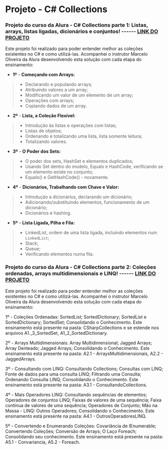 # Projeto - C# Collections
### Projeto do curso da Alura - C# Collections parte 1: Listas, arrays, listas ligadas, dicionários e conjuntos! ------ [LINK DO PROJETO](https://github.com/luisacoutinho06/csharpcollections_alura/tree/9a487b55ee5f979231d556607cecd9d4423bba25/C%23_COLLECTIONS%20PARTE%201)
Este projeto foi realizado para poder entender melhor as coleções existentes no C# e como utilizá-las. Acompanhei o instrutor Marcelo Oliveira da Alura desenvolvendo esta solução com cada etapa do ensinamento:

- **1º** - **Começando com Arrays:**
>  - Declarando e populando arrays;
>  - Atribuindo valores a um array;
>  - Modificando um valor de um elemento de um array;
>  - Operações com arrays;
>  - Copiando dados de um array.

- **2º** - **Lista, a Coleção Flexível:**
>  - Introdução às listas e operações com listas;
>  - Listas de objetos;
>  - Ordenando e totalizando uma lista, lista somente leitura;
>  - Totalizando valores.

- **3º** - **O Poder dos Sets:**
>  - O poder dos sets, HashSet e elementos duplicados;
>  - Usando Set dentro do modelo, Equals e HashCode, verificando se um elemento existe no conjunto;
>  - Equals() e GetHashCode() - novamente.

- **4º** - **Dicionários, Trabalhando com Chave e Valor:**
>  - Introdução a dicionários, declarando um dicionário;
>  - Adicionando/substituindo elementos, funcionamento de um dicionário;
>  - Dicionários e hashing.

- **5º** - **Lista Ligada, Pilha e Fila:**
>  - LinkedList, ordem de uma lista ligada, incluindo elementos num `LinkedList`;
>  - Stack;
>  - Queue;
>  - Verificando elementos numa fila.


### Projeto do curso da Alura - C# Collections parte 2: Coleções ordenadas, arrays multidimensionais e LINQ! ------ [LINK DO PROJETO](https://github.com/luisacoutinho06/csharpcollections_alura/tree/9a487b55ee5f979231d556607cecd9d4423bba25/C%23_COLLECTIONS%20PARTE%202)
Este projeto foi realizado para poder entender melhor as coleções existentes no C# e como utilizá-las. Acompanhei o instrutor Marcelo Oliveira da Alura desenvolvendo esta solução com cada etapa do ensinamento:

1º - Coleções Ordenadas:
SortedList;
SortedDictionary;
SortedList e SortedDictionary;
SortedSet;
Consolidando o Conhecimento.
Este ensinamento está presente na pasta: CSharpCollections e se estende nos arquivos A1._3_SortedSet, A1_2_SortedDictionary.

2º - Arrays Multidimensionais:
Array Multidimensional;
Jagged Arrays;
Array Denteado;
Jagged Arrays;
Consolidando o Conhecimento.
Este ensinamento está presente na pasta: A2.1 - ArraysMultidimensionais, A2.2 - JaggedArrays.

3º - Consultando com LINQ:
Consultando Collections;
Consultas com LINQ;
Fonte de dados para uma consulta LINQ;
Filtrando uma Consulta;
Ordenando Consulta LINQ;
Consolidando o Conhecimento.
Este ensinamento está presente na pasta: A3.1 - ConsultandoCollections.

4º - Mais Operadores LINQ:
Consultando sequências de elementos;
Operadores de conjuntos LINQ;
Faixas de valores de uma sequência;
Faixa contínua de valores de uma sequência;
Operadores de Conjunto;
Mão na Massa - LINQ: Outros Operadores;
Consolidando o Conhecimento.
Este ensinamento está presente na pasta: A4.1 - OutrosOperadoresLINQ.

5º - Convertendo e Enumerando Coleções:
Covariância de IEnumerable;
Convertendo Coleções;
Conversão de Arrays;
O Laço Foreach;
Consolidando seu conhecimento.
Este ensinamento está presente na pasta: A5.1 - Convariancia, A5.2 - Foreach.
